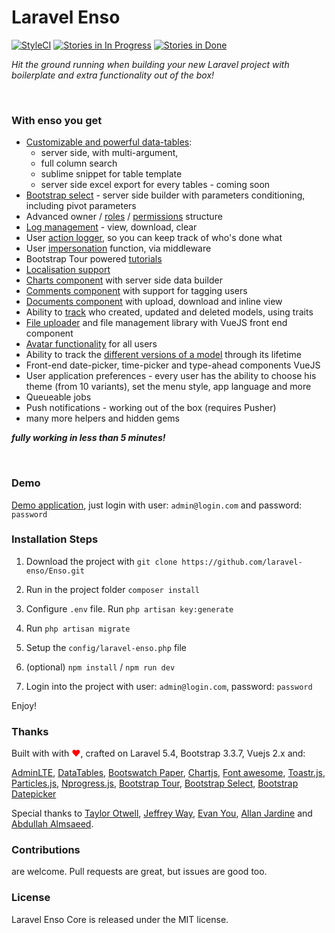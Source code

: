 # Laravel Enso
[![StyleCI](https://styleci.io/repos/95136264/shield?branch=master)](https://styleci.io/repos/95136264)
[![Stories in In Progress](https://badge.waffle.io/laravel-enso/Enso.png?label=in%20progress&title=In%20Progress)](https://waffle.io/laravel-enso/Enso?utm_source=badge)
[![Stories in Done](https://badge.waffle.io/laravel-enso/Enso.png?label=done&title=Done)](https://waffle.io/laravel-enso/Enso?utm_source=badge)

*Hit the ground running when building your new Laravel project with boilerplate and extra functionality out of the box!*

&nbsp;
### With enso you get

- [Customizable and powerful data-tables](https://github.com/laravel-enso/DataTable):
    - server side, with multi-argument, 
    - full column search 
    - sublime snippet for table template 
    - server side excel export for every tables - coming soon
- [Bootstrap select](https://github.com/laravel-enso/Select) - server side builder with parameters conditioning, including pivot parameters
- Advanced owner / [roles](https://github.com/laravel-enso/RoleManager) / [permissions](https://github.com/laravel-enso/PermissionManager) structure 
- [Log management](https://github.com/laravel-enso/LogManager) -  view, download, clear
- User [action logger](https://github.com/laravel-enso/ActionLogger), so you can keep track of who's done what
- User [impersonation](https://github.com/laravel-enso/Impersonate) function, via middleware
- Bootstrap Tour powered [tutorials](https://github.com/laravel-enso/TutorialManager)
- [Localisation support](https://github.com/laravel-enso/Localisation)
- [Charts component](https://github.com/laravel-enso/Charts) with server side data builder
- [Comments component](https://github.com/laravel-enso/CommentsManager) with support for tagging users
- [Documents component](https://github.com/laravel-enso/DocumentsManager) with upload, download and inline view
- Ability to [track](https://github.com/laravel-enso/TrackWho) who created, updated and deleted models, using traits
- [File uploader](https://github.com/laravel-enso/FileManager) and file management library with VueJS front end component
- [Avatar functionality](https://github.com/laravel-enso/AvatarManager) for all users
- Ability to track the [different versions of a model](https://github.com/laravel-enso/HistoryTracker) through its lifetime
- Front-end date-picker, time-picker and type-ahead components VueJS
- User application preferences - every user has the ability to choose his theme (from 10 variants), set the menu style, app language and more
- Queueable jobs
- Push notifications - working out of the box (requires Pusher)
- many more helpers and hidden gems

***fully working in less than 5 minutes!***

&nbsp; 
&nbsp; 
&nbsp; 

### Demo

[Demo application](https://laravel-enso.com), just login with user: `admin@login.com` and password: `password` 

### Installation Steps

1. Download the project with `git clone https://github.com/laravel-enso/Enso.git`

2. Run in the project folder `composer install`

3. Configure `.env` file. Run `php artisan key:generate`

4. Run `php artisan migrate`

5. Setup the `config/laravel-enso.php` file

6. (optional) `npm install` / `npm run dev`

7. Login into the project with user: `admin@login.com`, password: `password`

Enjoy!

### Thanks

Built with with <span style="color:red"> &#10084;&#65039;</span>, crafted on Laravel 5.4, Bootstrap 3.3.7, Vuejs 2.x and:

[AdminLTE](https://adminlte.io), [DataTables](https://datatables.net), 
[Bootswatch Paper](https://bootswatch.com), [Chartjs](http://chartjs.org), 
[Font awesome](http://fontawesome.io), [Toastr.js](http://codeseven.github.io/toastr), 
[Particles.js](http://vincentgarreau.com/particles.js), [Nprogress.js](http://ricostacruz.com/nprogress), 
[Bootstrap Tour](http://bootstraptour.com), [Bootstrap Select](https://silviomoreto.github.io/bootstrap-select), 
[Bootstrap Datepicker](https://bootstrap-datepicker.readthedocs.io)

Special thanks to [Taylor Otwell](https://laravel.com/), [Jeffrey Way](https://laracasts.com), [Evan You](https://vuejs.org/), [Allan Jardine](https://datatables.net) and [Abdullah Almsaeed](https://adminlte.io/).


### Contributions

are welcome. Pull requests are great, but issues are good too.

### License

Laravel Enso Core is released under the MIT license.
